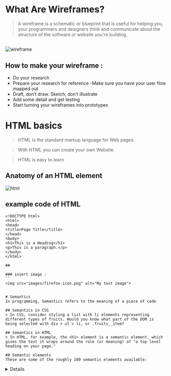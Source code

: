 # What Are Wireframes?

>A wireframe is a schematic or blueprint that is useful for helping you, your programmers and designers think and communicate about the structure of the software or website you're building.
##
![wireframe](https://d33wubrfki0l68.cloudfront.net/dbb80f2f6a5dafa25f702ad00bc429057fb59cec/52716/en/blog/uploads/versions/samuel-student-wireframe---x----972-715x---.png)


##
## How to make your wireframe :

- Do your research
 - Prepare your research for reference
-Make sure you have your user flow mapped out
- Draft, don’t draw. Sketch, don’t illustrate
- Add some detail and get testing
 - Start turning your wireframes into prototypes

## 
 # HTML basics


 
>HTML is the standard markup language for Web pages.

>With HTML you can create your own Website.

>HTML is easy to learn 
##


## Anatomy of an HTML element

![html](https://developer.mozilla.org/en-US/docs/Learn/Getting_started_with_the_web/HTML_basics/grumpy-cat-small.png)



##

## example  code of HTML


>
```
<!DOCTYPE html>
<html>
<head>
<title>Page Title</title>
</head>
<body>
<h1>This is a Heading</h1>
<p>This is a paragraph.</p>
</body>
</html>

## 

### insert image :
``
<img src="images/firefox-icon.png" alt="My test image">


# Semantics
In programming, Semantics refers to the meaning of a piece of code

## Semantics in CSS
> In CSS, consider styling a list with li elements representing different types of fruits. Would you know what part of the DOM is being selected with div > ul > li, or .fruits__item?

## Semantics in HTML
> In HTML, for example, the <h1> element is a semantic element, which gives the text it wraps around the role (or meaning) of "a top level heading on your page."

## Semantic elements
These are some of the roughly 100 semantic elements available:
```
<article>
<aside>
<details>
<figcaption>
<figure>
<footer>
<header>
<main>
<mark>
<nav>
<section>
<summary>
<time>
```

 ## 

#### reference :
https://developer.mozilla.org/en-US/docs/Glossary/Semantics

